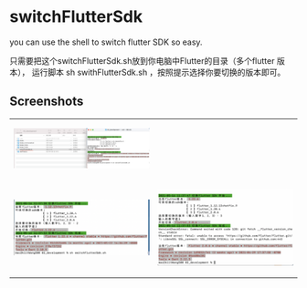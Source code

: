 # switchFlutterSdk
you can use the shell to switch flutter SDK so easy.

只需要把这个switchFlutterSdk.sh放到你电脑中Flutter的目录（多个flutter 版本），
运行脚本 sh swithFlutterSdk.sh ，按照提示选择你要切换的版本即可。

## Screenshots

<table>

<tr>
<td>
<p align="center">
<img src="images/screen_shot_1.png">
</p>
</td>
</tr>

<tr>
<td>
<p align="center">
<img src="images/screen_shot_2.png">
</p>
</td>
<td>
<p align="center">
<img src="images/screen_shot_3.png">
</p>
</td>
</tr>

</table>